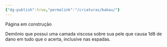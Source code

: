 ```yaml
---
{"dg-publish":true,"permalink":"/criaturas/babau/"}
---
```

Página em construção

Demônio que possui uma camada viscosa sobre sua pele que causa 1d8 de dano em tudo que o acerta, inclusive nas espadas.